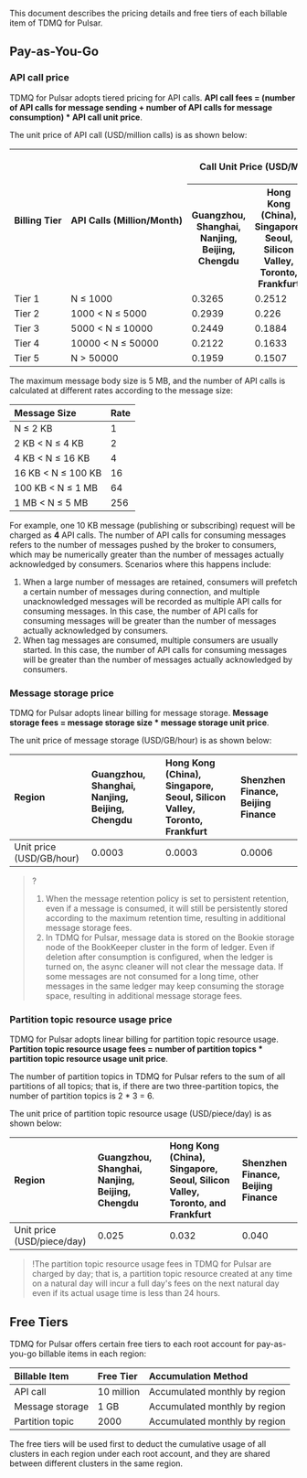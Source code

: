 This document describes the pricing details and free tiers of each billable item of TDMQ for Pulsar.

## Pay-as-You-Go

### API call price

TDMQ for Pulsar adopts tiered pricing for API calls. **API call fees = (number of API calls for message sending + number of API calls for message consumption) * API call unit price**.

The unit price of API call (USD/million calls) is as shown below:

<table><tr>
<th rowspan="2"><nobr>Billing Tier</nobr></th>
<th rowspan="2"><nobr>API Calls (Million/Month)</nobr></th>
<th colspan="3"><p align="center">Call Unit Price (USD/Million Calls) </p></th>
</tr><tr>
<th>Guangzhou, Shanghai, Nanjing, Beijing, Chengdu</th>
<th>Hong Kong (China), Singapore, Seoul, Silicon Valley, Toronto, Frankfurt</th>
<th>Shenzhen Finance, Beijing Finance</th>
</tr><tr>
<td>Tier 1</td>
<td>N ≤ 1000</td>
<td>0.3265</td>
<td>0.2512</td>
<td>0.4019</td>
</tr><tr>
<td>Tier 2</td>
<td>1000 < N ≤ 5000</td>
<td>0.2939</td>
<td>0.226</td>
<td>0.3617</td>
</tr><tr>
<td>Tier 3</td>
<td>5000 < N ≤ 10000</td>
<td>0.2449</td>
<td>0.1884</td>
<td>0.3014</td>
</tr><tr>
<td>Tier 4</td>
<td>10000 < N ≤ 50000</td>
<td>0.2122</td>
<td>0.1633</td>
<td>0.2612</td>
</tr><tr>
<td>Tier 5</td>
<td>N > 50000</td>
<td>0.1959</td>
<td>0.1507</td>
<td>0.2411</td>
</tr></table>

The maximum message body size is 5 MB, and the number of API calls is calculated at different rates according to the message size:

| Message Size | Rate |
| :--------------- | :--- |
| N ≤ 2 KB          | 1    |
| 2 KB < N ≤ 4 KB    | 2    |
| 4 KB < N ≤ 16 KB   | 4    |
| 16 KB < N ≤ 100 KB | 16   |
| 100 KB < N ≤ 1 MB  | 64   |
| 1 MB < N ≤ 5 MB    | 256  |

For example, one 10 KB message (publishing or subscribing) request will be charged as **4** API calls.
<dx-alert infotype="explain" title="">
The number of API calls for consuming messages refers to the number of messages pushed by the broker to consumers, which may be numerically greater than the number of messages actually acknowledged by consumers. Scenarios where this happens include: <ol style = "margin-bottom: 0px;">
<li>When a large number of messages are retained, consumers will prefetch a certain number of messages during connection, and multiple unacknowledged messages will be recorded as multiple API calls for consuming messages. In this case, the number of API calls for consuming messages will be greater than the number of messages actually acknowledged by consumers.</li>
<li>When tag messages are consumed, multiple consumers are usually started. In this case, the number of API calls for consuming messages will be greater than the number of messages actually acknowledged by consumers.</li></ol>
</dx-alert>




### Message storage price

TDMQ for Pulsar adopts linear billing for message storage. **Message storage fees = message storage size * message storage unit price**.

The unit price of message storage (USD/GB/hour) is as shown below:

| Region | Guangzhou, Shanghai, Nanjing, Beijing, Chengdu | Hong Kong (China), Singapore, Seoul, Silicon Valley, Toronto, Frankfurt | Shenzhen Finance, Beijing Finance |
| :------------------- | :--------------------------- | :--------------------------------------------- | :----------------- |
| Unit price (USD/GB/hour) | 0.0003                       | 0.0003                                         | 0.0006             |

>?
>1. When the message retention policy is set to persistent retention, even if a message is consumed, it will still be persistently stored according to the maximum retention time, resulting in additional message storage fees.
>2. In TDMQ for Pulsar, message data is stored on the Bookie storage node of the BookKeeper cluster in the form of ledger. Even if deletion after consumption is configured, when the ledger is turned on, the async cleaner will not clear the message data. If some messages are not consumed for a long time, other messages in the same ledger may keep consuming the storage space, resulting in additional message storage fees.

### Partition topic resource usage price

TDMQ for Pulsar adopts linear billing for partition topic resource usage. **Partition topic resource usage fees = number of partition topics * partition topic resource usage unit price**.

The number of partition topics in TDMQ for Pulsar refers to the sum of all partitions of all topics; that is, if there are two three-partition topics, the number of partition topics is 2 * 3 = 6.

The unit price of partition topic resource usage (USD/piece/day) is as shown below:

| Region | Guangzhou, Shanghai, Nanjing, Beijing, Chengdu | Hong Kong (China), Singapore, Seoul, Silicon Valley, Toronto, and Frankfurt | Shenzhen Finance, Beijing Finance |
| :----------------- | :--------------------------- | :--------------------------------------------- | :----------------- |
| Unit price (USD/piece/day) | 0.025                        | 0.032                                          | 0.040              |

>!The partition topic resource usage fees in TDMQ for Pulsar are charged by day; that is, a partition topic resource created at any time on a natural day will incur a full day's fees on the next natural day even if its actual usage time is less than 24 hours.


## Free Tiers

TDMQ for Pulsar offers certain free tiers to each root account for pay-as-you-go billable items in each region:

| Billable Item           | Free Tier | Accumulation Method       |
| :--------------- | :------- | :------------- |
| API call          | 10 million | Accumulated monthly by region |
| Message storage         | 1 GB      | Accumulated monthly by region |
| Partition topic | 2000    | Accumulated monthly by region |

The free tiers will be used first to deduct the cumulative usage of all clusters in each region under each root account, and they are shared between different clusters in the same region.